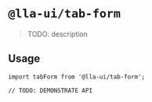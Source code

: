 # `@lla-ui/tab-form`

> TODO: description

## Usage

```
import tabForm from '@lla-ui/tab-form';

// TODO: DEMONSTRATE API
```
